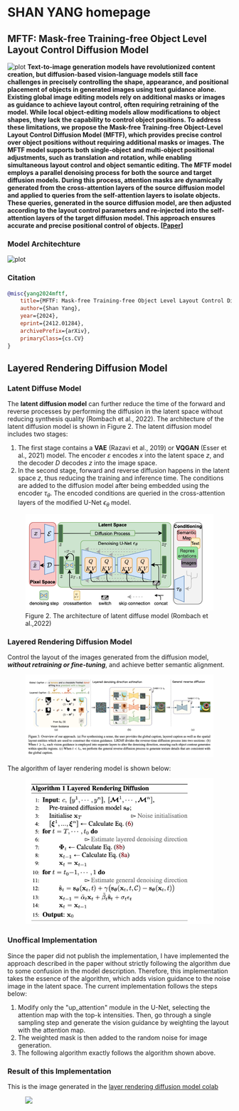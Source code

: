 # SHAN YANG homepage


## MFTF: Mask-free Training-free Object Level Layout Control Diffusion Model

![plot](./docs/MFTF-diffusion.png)
**Text-to-image generation models have revolutionized content creation, but diffusion-based vision-language models still face challenges in precisely controlling the shape, appearance, and positional placement of objects in generated images using text guidance alone. Existing global image editing models rely on additional masks or images as guidance to achieve layout control, often requiring retraining of the model. While local object-editing models allow modifications to object shapes, they lack the capability to control object positions. To address these limitations, we propose the Mask-free Training-free Object-Level Layout Control Diffusion Model (MFTF), which provides precise control over object positions without requiring additional masks or images. The MFTF model supports both single-object and multi-object positional adjustments, such as translation and rotation, while enabling simultaneous layout control and object semantic editing. The MFTF model employs a parallel denoising process for both the source and target diffusion models. During this process, attention masks are dynamically generated from the cross-attention layers of the source diffusion model and applied to queries from the self-attention layers to isolate objects. These queries, generated in the source diffusion model, are then adjusted according to the layout control parameters and re-injected into the self-attention layers of the target diffusion model. This approach ensures accurate and precise positional control of objects. [[Paper](https://arxiv.org/abs/2412.01284v2)]**

### Model Architechture
![plot](./docs/architechture.png)

### Citation
```bibtex
@misc{yang2024mftf,
    title={MFTF: Mask-free Training-free Object Level Layout Control Diffusion Model},
    author={Shan Yang},
    year={2024},
    eprint={2412.01284},
    archivePrefix={arXiv},
    primaryClass={cs.CV}
}
```

## Layered Rendering Diffusion Model
### Latent Diffuse Model
The **latent diffusion model** can further reduce the time of the forward and reverse processes by performing the diffusion in the latent space without reducing synthesis quality (Rombach et al., 2022). The architecture of the latent diffusion model is shown in Figure 2. The latent diffusion model includes two stages: 
1. The first stage contains a **VAE** (Razavi et al., 2019) or **VQGAN** (Esser et al., 2021) model. The encoder $`\varepsilon`$ encodes $`x`$ into the latent space $`z`$, and the decoder $`D`$ decodes $`z`$ into the image space.
2. In the second stage, forward and reverse diffusion happens in the latent space $`z`$, thus reducing the training and inference time.
The conditions are added to the diffusion model after being embedded using the encoder $`\tau_{\theta}`$. The encoded conditions are queried in the cross-attention layers of the modified U-Net $`\epsilon_{\theta}`$ model.

<figure>
  <img src="Fig3-LD.png">
  <figcaption>Figure 2. The architecture of latent diffuse model (Rombach et al.,2022) </figcaption>
</figure>

### Layered Rendering Diffusion Model
Control the layout of the images generated from the diffusion model, **_without retraining or fine-tuning_**, and achieve better semantic alignment.
<figure>
  <img src="Fig3.png">
</figure>
The algorithm of layer rendering model is shown below:
<figure>
  <img src="Fig-algorithm.png">
</figure>


### Unoffical Implementation
Since the paper did not publish the implementation, I have implemented the approach described in the paper without strictly following the algorithm due to some confusion in the model description. Therefore, this implementation takes the essence of the algorithm, which adds vision guidance to the noise image in the latent space. The current implementation follows the steps below:

1. Modify only the "up_attention" module in the U-Net, selecting the attention map with the top-k intensities. Then, go through a single sampling step and generate the vision guidance by weighting the layout with the attention map.
2. The weighted mask is then added to the random noise for image generation.
3. The following algorithm exactly follows the algorithm shown above.

### Result of this Implementation
This is the image generated in the <a href="https://drive.google.com/file/d/1KcNvrjh7k5G4FFbzeMfdGruA-o0Y4XZB/view?usp=share_link">layer rendering diffusion model colab </a>
<figure>
  <img src="layout.png">
</figure>
